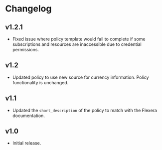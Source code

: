 # Changelog

## v1.2.1

- Fixed issue where policy template would fail to complete if some subscriptions and resources are inaccessible due to credential permissions.

## v1.2

- Updated policy to use new source for currency information. Policy functionality is unchanged.

## v1.1

- Updated the `short_description` of the policy to match with the Flexera documentation.

## v1.0

- Initial release.
